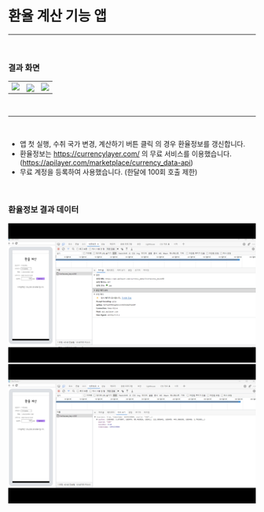 # 환율 계산 기능 앱
---

<br/>

### 결과 화면

|  |  |  |
| --- | --- | --- |
| <img src="https://github.com/kyuchanE/KiU_exchange_rate_calculator/blob/feature/unit_test/image/app_0.JPG"> | <img src="https://github.com/kyuchanE/KiU_exchange_rate_calculator/blob/feature/unit_test/image/app_1.JPG" align="center"> | <img src="https://github.com/kyuchanE/KiU_exchange_rate_calculator/blob/feature/unit_test/image/app_2.JPG" align="right"> |



<br/>

---

<br/>

- 앱 첫 실행, 수취 국가 변경, 계산하기 버튼 클릭 의 경우 환율정보를 갱신합니다.
- 환율정보는 https://currencylayer.com/ 의 무료 서비스를 이용했습니다. (https://apilayer.com/marketplace/currency_data-api)
- 무료 계정을 등록하여 사용했습니다. (한달에 100회 호출 제한)

<br/>

### 환율정보 결과 데이터


![KiU_exchange_rate_calculator](./image/api_0.PNG)
![KiU_exchange_rate_calculator](./image/api_1.PNG)
